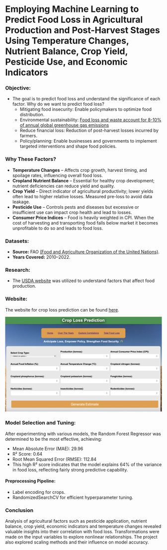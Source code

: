 # Employing Machine Learning to Predict Food Loss in Agricultural Production and Post-Harvest Stages Using Temperature Changes, Nutrient Balance, Crop Yield, Pesticide Use, and Economic Indicators

### Objective: 
- The goal is to predict food loss and understand the significance of each factor. Why do we want to predict food loss?
    - Mitigating food insecurity: Enable policymakers to optimize food distribution.
    - Environmental sustainability: [Food loss and waste account for 8-10% of annual global greenhouse gas emissions](https://unfccc.int/news/food-loss-and-waste-account-for-8-10-of-annual-global-greenhouse-gas-emissions-cost-usd-1-trillion)
    - Reduce financial loss: Reduction of post-harvest losses incurred by farmers.
    - Policy/planning: Enable businesses and governments to implement targeted interventions and shape food policies.

### Why These Factors?  
- **Temperature Changes** – Affects crop growth, harvest timing, and spoilage rates, influencing overall food loss.  
- **Cropland Nutrient Balance** – Essential for healthy crop development; nutrient deficiencies can reduce yield and quality.  
- **Crop Yield** – Direct indicator of agricultural productivity; lower yields often lead to higher relative losses. Measured pre-loss to avoid data leakage. 
- **Pesticide Use** – Controls pests and diseases but excessive or insufficient use can impact crop health and lead to losses.  
- **Consumer Price Indices** – Food is heavily weighted in CPI. When the cost of harvesting and transporting food falls below market it becomes unprofitable to do so and leads to food loss.

### Datasets:
- **Source:** FAO [(Food and Agriculture Organization of the United Nations)](https://www.fao.org/faostat/en/#data).
- **Years Covered:** 2010–2022.

### Research:
- The [USDA website](https://www.ers.usda.gov/amber-waves/2020/march/food-loss-why-food-stays-on-the-farm-or-off-the-market/) was utilized to understand factors that affect food production.

### Website:
The website for crop loss prediction can be found [here](https://tranquil-inlet-09299-e56258c6ec48.herokuapp.com/).

![Website UI](pictures/UI.png)

### Model Selection and Tuning:

After experimenting with various models, the Random Forest Regressor was determined to be the most effective, achieving:

- Mean Absolute Error (MAE): 29.96
- R² Score: 0.64
- Root Mean Squared Error (RMSE): 112.84
- This high R² score indicates that the model explains 64% of the variance in food loss, reflecting fairly strong predictive capability.

#### Preprocessing Pipeline:
- Label encoding for crops.
- RandomizedSearchCV for efficient hyperparameter tuning.

### Conclusion

Analysis of agricultural factors such as pesticide application, nutrient balance, crop yield, economic indicators and temperature changes revealed valuable insights into their correlation with food loss. Transformations were made on the input variables to explore nonlinear relationships. The project also explored scaling methods and their influence on model accuracy.